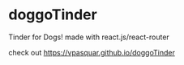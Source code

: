 # doggoTinder
Tinder for Dogs! 
made with react.js/react-router 

check out https://vpasquar.github.io/doggoTinder

